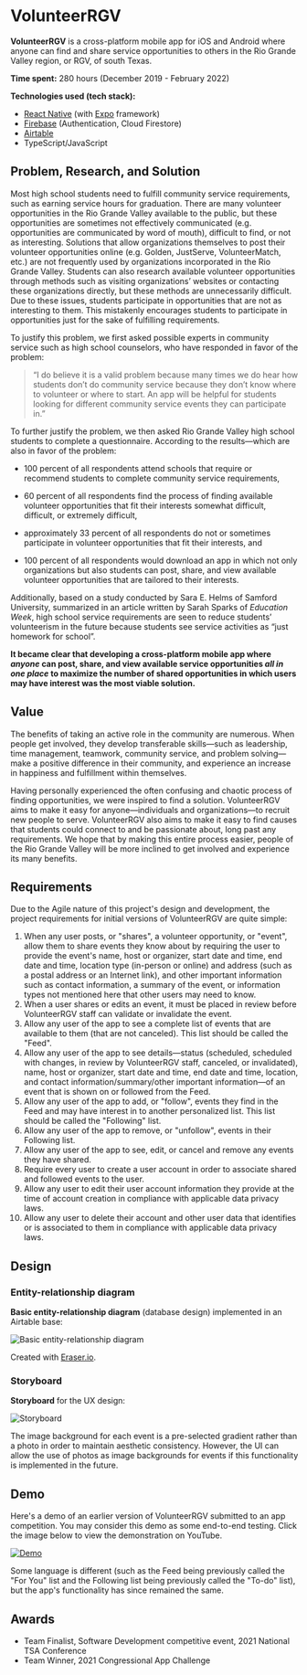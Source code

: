 ﻿# VolunteerRGV

**VolunteerRGV** is a cross-platform mobile app for iOS and Android where anyone can find and share service opportunities to others in the Rio Grande Valley region, or RGV, of south Texas.

**Time spent:** 280 hours (December 2019 - February 2022)

**Technologies used (tech stack):**

- [React Native](https://www.github.com/facebook/react-native) (with [Expo](https://www.github.com/expo/expo) framework)
- [Firebase](https://firebase.google.com) (Authentication, Cloud Firestore)
- [Airtable](https://www.airtable.com)
- TypeScript/JavaScript

## Problem, Research, and Solution

Most high school students need to fulfill community service requirements, such as earning service hours for graduation. There are many volunteer opportunities in the Rio Grande Valley available to the public, but these opportunities are sometimes not effectively communicated (e.g. opportunities are communicated by word of mouth), difficult to find, or not as interesting. Solutions that allow organizations themselves to post their volunteer opportunities online (e.g. Golden, JustServe, VolunteerMatch, etc.) are not frequently used by organizations incorporated in the Rio Grande Valley. Students can also research available volunteer opportunities through methods such as visiting organizations’ websites or contacting these organizations directly, but these methods are unnecessarily difficult. Due to these issues, students participate in opportunities that are not as interesting to them. This mistakenly encourages students to participate in opportunities just for the sake of fulfilling requirements.

To justify this problem, we first asked possible experts in community service such as high school counselors, who have responded in favor of the problem:

> “I do believe it is a valid problem because many times we do hear how students don’t do community service because they don’t know where to volunteer or where to start. An app will be helpful for students looking for different community service events they can participate in.”

To further justify the problem, we then asked Rio Grande Valley high school students to complete a questionnaire. According to the results—which are also in favor of the problem:

- 100 percent of all respondents attend schools that require or recommend students to complete community service requirements,

- 60 percent of all respondents find the process of finding available volunteer opportunities that fit their interests somewhat difficult, difficult, or extremely difficult,

- approximately 33 percent of all respondents do not or sometimes participate in volunteer opportunities that fit their interests, and

- 100 percent of all respondents would download an app in which not only organizations but also students can post, share, and view available volunteer opportunities that are tailored to their interests.

Additionally, based on a study conducted by Sara E. Helms of Samford University, summarized in an article written by Sarah Sparks of _Education Week_, high school service requirements are seen to reduce students’ volunteerism in the future because students see service activities as “just homework for school”.

**It became clear that developing a cross-platform mobile app where _anyone_ can post, share, and view available service opportunities _all in one place_ to maximize the number of shared opportunities in which users may have interest was the most viable solution.**

## Value

The benefits of taking an active role in the community are numerous. When people get involved, they develop transferable skills—such as leadership, time management, teamwork, community service, and problem solving—make a positive difference in their community, and experience an increase in happiness and fulfillment within themselves.

Having personally experienced the often confusing and chaotic process of finding opportunities, we were inspired to find a solution. VolunteerRGV aims to make it easy for anyone—individuals and organizations—to recruit new people to serve. VolunteerRGV also aims to make it easy to find causes that students could connect to and be passionate about, long past any requirements. We hope that by making this entire process easier, people of the Rio Grande Valley will be more inclined to get involved and experience its many benefits.

## Requirements

Due to the Agile nature of this project's design and development, the project requirements for initial versions of VolunteerRGV are quite simple:

1. When any user posts, or "shares", a volunteer opportunity, or "event", allow them to share events they know about by requiring the user to provide the event's name, host or organizer, start date and time, end date and time, location type (in-person or online) and address (such as a postal address or an Internet link), and other important information such as contact information, a summary of the event, or information types not mentioned here that other users may need to know.
2. When a user shares or edits an event, it must be placed in review before VolunteerRGV staff can validate or invalidate the event.
3. Allow any user of the app to see a complete list of events that are available to them (that are not canceled). This list should be called the "Feed".
4. Allow any user of the app to see details—status (scheduled, scheduled with changes, in review by VolunteerRGV staff, canceled, or invalidated), name, host or organizer, start date and time, end date and time, location, and contact information/summary/other important information—of an event that is shown on or followed from the Feed.
5. Allow any user of the app to add, or "follow", events they find in the Feed and may have interest in to another personalized list. This list should be called the "Following" list.
6. Allow any user of the app to remove, or "unfollow", events in their Following list.
7. Allow any user of the app to see, edit, or cancel and remove any events they have shared.
8. Require every user to create a user account in order to associate shared and followed events to the user.
9. Allow any user to edit their user account information they provide at the time of account creation in compliance with applicable data privacy laws.
10. Allow any user to delete their account and other user data that identifies or is associated to them in compliance with applicable data privacy laws.

## Design

### Entity-relationship diagram

**Basic entity-relationship diagram** (database design) implemented in an Airtable base:

![Basic entity-relationship diagram](ERD-0.1.1.png)

Created with [Eraser.io](https://www.eraser.io).

### Storyboard

**Storyboard** for the UX design:

![Storyboard](Storyboard.png)

The image background for each event is a pre-selected gradient rather than a photo in order to maintain aesthetic consistency. However, the UI can allow the use of photos as image backgrounds for events if this functionality is implemented in the future.

## Demo

Here's a demo of an earlier version of VolunteerRGV submitted to an app competition. You may consider this demo as some end-to-end testing. Click the image below to view the demonstration on YouTube.

[![Demo](https://img.youtube.com/vi/r0TYg-1kP4k/0.jpg)](https://youtu.be/r0TYg-1kP4k)

Some language is different (such as the Feed being previously called the "For You" list and the Following list being previously called the "To-do" list), but the app's functionality has since remained the same.

## Awards

- Team Finalist, Software Development competitive event, 2021 National TSA Conference
- Team Winner, 2021 Congressional App Challenge

